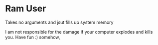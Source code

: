 # Ram User


Takes no arguments and jsut fills up system memory

I am not responsible for the damage if your computer explodes and kills you. Have fun :) somehow[,](//pornhub.com)
